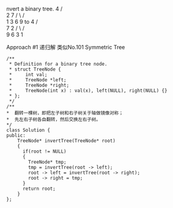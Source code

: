 nvert a binary tree.
     4
   /   \
  2     7
 / \   / \
1   3 6   9
to
     4
   /   \
  7     2
 / \   / \
9   6 3   1


Approach  #1 递归解 类似No.101 Symmetric Tree
```
/**
 * Definition for a binary tree node.
 * struct TreeNode {
 *     int val;
 *     TreeNode *left;
 *     TreeNode *right;
 *     TreeNode(int x) : val(x), left(NULL), right(NULL) {}
 * };
 */
/**
*  翻转一棵树，即把左子树和右子树关于轴做镜像对称；
*  先左右子树各自翻转，然后交换左右子树。
*/
class Solution {
public:
    TreeNode* invertTree(TreeNode* root) 
    {
      if(root != NULL)
      {
        TreeNode* tmp;
        tmp = invertTree(root -> left);
        root -> left = invertTree(root -> right);
        root -> right = tmp;
      }
      return root;
    }
};
```